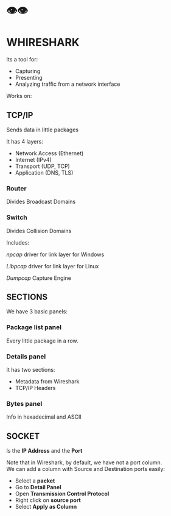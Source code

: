 #      👁️👁️  

# WHIRESHARK

Its a tool for: <br/>

* Capturing
* Presenting
* Analyzing traffic from a network interface


Works on: <br/>

## TCP/IP

Sends data in little packages <br/>

It has 4 layers:

* Network Access (Ethernet)
* Internet (IPv4)
* Transport (UDP, TCP)
* Application (DNS, TLS)

### Router

Divides Broadcast Domains <br/>


### Switch

Divides Collision Domains <br/>


Includes: <br/>

_npcap_ driver for link layer for Windows <br/>

_Libpcap_ driver for link layer for Linux <br/>

_Dumpcap_ Capture Engine <br/>


## SECTIONS

We have 3 basic panels:


### Package list panel

Every little package in a row. <br/>


### Details panel

It has two sections: <br/>

* Metadata from Wireshark
* TCP/IP Headers


### Bytes panel

Info in hexadecimal and ASCII <br/>



## SOCKET

Is the __IP Address__ and the __Port__ <br/>

Note that in Wireshark, by default, we have not a port column. <br/>
We can add a column with Source and Destination ports easily: <br/>

* Select a __packet__
* Go to __Detail Panel__
* Open __Transmission Control Protocol__
* Right click on __source port__
* Select __Apply as Column__






